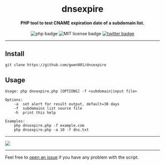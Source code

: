 <h1 align="center">dnsexpire</h1>

<h4 align="center">PHP tool to test CNAME expiration date of a subdomain list.</h4>

<p align="center">
    <img src="https://img.shields.io/badge/php-%3E=5.5-blue" alt="php badge">
    <img src="https://img.shields.io/badge/license-MIT-green" alt="MIT license badge">
    <a href="https://twitter.com/intent/tweet?text=https%3a%2f%2fgithub.com%2fgwen001%2fdnsexpire%2f" target="_blank"><img src="https://img.shields.io/twitter/url?style=social&url=https%3A%2F%2Fgithub.com%2Fgwen001%2Fdnsexpire" alt="twitter badge"></a>
</p>

<!-- <p align="center">
    <img src="https://img.shields.io/github/stars/gwen001/dnsexpire?style=social" alt="github stars badge">
    <img src="https://img.shields.io/github/watchers/gwen001/dnsexpire?style=social" alt="github watchers badge">
    <img src="https://img.shields.io/github/forks/gwen001/dnsexpire?style=social" alt="github forks badge">
</p> -->

---

## Install

```
git clone https://github.com/gwen001/dnsexpire
```

## Usage

```
Usage: php dnsexpire.php [OPTIONS] -f <subdomain|input file>

Options:
	-a	set alert for result output, default=30 days
	-f	subdomains list source file
	-h	print this help

Examples:
	php dnsexpire.php -f example.com
	php dnsexpire.php -a 10 -f dns.txt
```

---

<img src="https://raw.githubusercontent.com/gwen001/dnsexpire/master/preview.png" />

---

Feel free to [open an issue](/../../issues/) if you have any problem with the script.  

